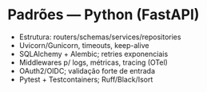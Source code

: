 # Padrões — Python (FastAPI)

- Estrutura: routers/schemas/services/repositories
- Uvicorn/Gunicorn, timeouts, keep-alive
- SQLAlchemy + Alembic; retries exponenciais
- Middlewares p/ logs, métricas, tracing (OTel)
- OAuth2/OIDC; validação forte de entrada
- Pytest + Testcontainers; Ruff/Black/Isort
